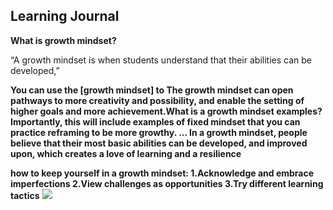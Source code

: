 ## Learning Journal

**What is growth mindset?**

“A growth mindset is when students understand that their abilities can be developed,”

**You can use the [growth mindset] to The growth mindset can open pathways to more creativity and possibility, and enable the setting of higher goals and more achievement.What is a growth mindset examples? Importantly, this will include examples of fixed mindset that you can practice reframing to be more growthy. … In a growth mindset, people believe that their most basic abilities can be developed, and improved upon, which creates a love of learning and a resilience**

**how to keep yourself in a growth mindset:
1.Acknowledge and embrace imperfections 2.View challenges as opportunities 3.Try different learning tactics**
![](https://1ab7t83ossu73um951g2vaw3-wpengine.netdna-ssl.com/wp-content/uploads/2016/09/51bf4-growth2bmindset-001.jpg?w=300)
